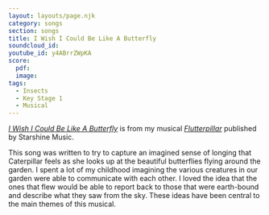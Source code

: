 ```yaml
---
layout: layouts/page.njk
category: songs
section: songs
title: I Wish I Could Be Like A Butterfly
soundcloud_id:
youtube_id: y4ABrrZWpKA
score:
  pdf:
  image:
tags:
  - Insects
  - Key Stage 1
  - Musical
---
```


[*I Wish I Could Be Like A Butterfly*](https://www.starshine.co.uk/flutterpillar) is from my musical [*Flutterpillar*](https://www.starshine.co.uk/flutterpillar) published by Starshine Music.

This song was written to try to capture an imagined sense of longing that Caterpillar feels as she looks up at the beautiful butterflies flying around the garden. I spent a lot of my childhood imagining the various creatures in our garden were able to communicate with each other. I loved the idea that the ones that flew would be able to report back to those that were earth-bound and describe what they saw from the sky. These ideas have been central to the main themes of this musical.
